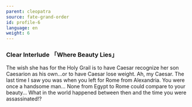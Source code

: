 ```yaml
---
parent: cleopatra
source: fate-grand-order
id: profile-6
language: en
weight: 6
---
```


### Clear Interlude 「Where Beauty Lies」

The wish she has for the Holy Grail is to have Caesar recognize her son Caesarion as his own…or to have Caesar lose weight.
Ah, my Caesar. The last time I saw you was when you left for Rome from Alexandria. You were once a handsome man… None from Egypt to Rome could compare to your beauty… What in the world happened between then and the time you were assassinated!?
